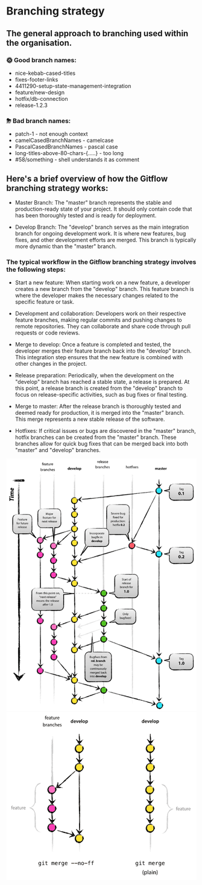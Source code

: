 # Branching strategy

## The general approach to branching used within the organisation.

### 🌞 Good branch names:‌

- nice-kebab-cased-titles
- fixes-footer-links
- 4411290-setup-state-management-integration
- feature/new-design
- hotfix/db-connection
- release-1.2.3

### ​⛈ Bad branch names:‌

- patch-1 - not enough context
- camelCasedBranchNames - camelcase
- PascalCasedBranchNames - pascal case
- long-titles-above-80-chars-{.....} - too long
- #58/something - shell understands it as comment

## Here's a brief overview of how the Gitflow branching strategy works:

- Master Branch: The "master" branch represents the stable and production-ready state of your project. It should only contain code that has been thoroughly tested and is ready for deployment.

- Develop Branch: The "develop" branch serves as the main integration branch for ongoing development work. It is where new features, bug fixes, and other development efforts are merged. This branch is typically more dynamic than the "master" branch.

### The typical workflow in the Gitflow branching strategy involves the following steps:

- Start a new feature: When starting work on a new feature, a developer creates a new branch from the "develop" branch. This feature branch is where the developer makes the necessary changes related to the specific feature or task.

- Development and collaboration: Developers work on their respective feature branches, making regular commits and pushing changes to remote repositories. They can collaborate and share code through pull requests or code reviews.

- Merge to develop: Once a feature is completed and tested, the developer merges their feature branch back into the "develop" branch. This integration step ensures that the new feature is combined with other changes in the project.

- Release preparation: Periodically, when the development on the "develop" branch has reached a stable state, a release is prepared. At this point, a release branch is created from the "develop" branch to focus on release-specific activities, such as bug fixes or final testing.

- Merge to master: After the release branch is thoroughly tested and deemed ready for production, it is merged into the "master" branch. This merge represents a new stable release of the software.

- Hotfixes: If critical issues or bugs are discovered in the "master" branch, hotfix branches can be created from the "master" branch. These branches allow for quick bug fixes that can be merged back into both "master" and "develop" branches.

![Branching strategy](../public/git-model@2x.png)
![Merging](../public/merge-strategy.png)
